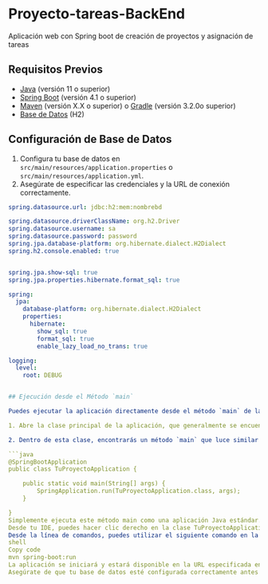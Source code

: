 # Proyecto-tareas-BackEnd
Aplicación web con Spring boot de creación de proyectos y asignación de tareas

## Requisitos Previos

- [Java](https://www.oracle.com/java/technologies/javase-downloads.html) (versión 11 o superior)
- [Spring Boot](https://spring.io/projects/spring-boot) (versión 4.1 o superior)
- [Maven](https://maven.apache.org/download.cgi) (versión X.X o superior) o [Gradle](https://gradle.org/install/) (versión 3.2.0o superior)
- [Base de Datos](#configuración-de-base-de-datos) (H2)

## Configuración de Base de Datos

1. Configura tu base de datos en `src/main/resources/application.properties` o `src/main/resources/application.yml`.
2. Asegúrate de especificar las credenciales y la URL de conexión correctamente.

```yml
spring.datasource.url: jdbc:h2:mem:nombrebd

spring.datasource.driverClassName: org.h2.Driver
spring.datasource.username: sa
spring.datasource.password: password
spring.jpa.database-platform: org.hibernate.dialect.H2Dialect
spring.h2.console.enabled: true


spring.jpa.show-sql: true
spring.jpa.properties.hibernate.format_sql: true

spring:
  jpa:
    database-platform: org.hibernate.dialect.H2Dialect
    properties:
      hibernate:
        show_sql: true
        format_sql: true
        enable_lazy_load_no_trans: true

logging:
  level:
    root: DEBUG


## Ejecución desde el Método `main`

Puedes ejecutar la aplicación directamente desde el método `main` de la clase principal de la aplicación Spring Boot. Aquí tienes los pasos para hacerlo:

1. Abre la clase principal de la aplicación, que generalmente se encuentra en `src/main/java/com/tuempresa/tuproyecto/TuProyectoApplication.java`.

2. Dentro de esta clase, encontrarás un método `main` que luce similar a esto:

```java
@SpringBootApplication
public class TuProyectoApplication {

    public static void main(String[] args) {
        SpringApplication.run(TuProyectoApplication.class, args);
    }

}
Simplemente ejecuta este método main como una aplicación Java estándar. Esto iniciará la aplicación Spring Boot y la pondrá en funcionamiento.
Desde tu IDE, puedes hacer clic derecho en la clase TuProyectoApplication y seleccionar "Run" o "Debug".
Desde la línea de comandos, puedes utilizar el siguiente comando en la raíz del proyecto:
shell
Copy code
mvn spring-boot:run
La aplicación se iniciará y estará disponible en la URL especificada en la configuración de application.properties o application.yml (por defecto, http://localhost:8080).
Asegúrate de que tu base de datos esté configurada correctamente antes de ejecutar la aplicación desde el método main, ya que esto puede requerir que la base de datos esté en funcionamiento para que la aplicación se inicie sin problemas.




